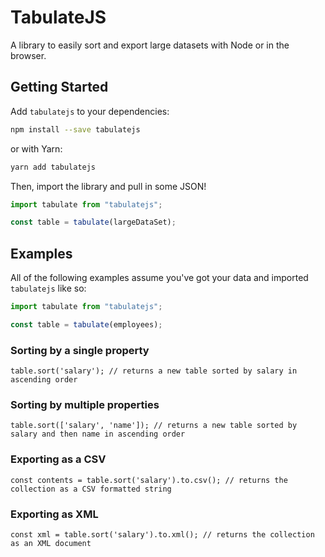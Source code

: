 # TabulateJS

A library to easily sort and export large datasets with Node or in the browser.

## Getting Started

Add `tabulatejs` to your dependencies:

```sh
npm install --save tabulatejs
```

or with Yarn:

```sh
yarn add tabulatejs
```

Then, import the library and pull in some JSON!

```js
import tabulate from "tabulatejs";

const table = tabulate(largeDataSet);
```

## Examples

All of the following examples assume you've got your data and imported `tabulatejs` like so:

```js
import tabulate from "tabulatejs";

const table = tabulate(employees);
```

### Sorting by a single property

```
table.sort('salary'); // returns a new table sorted by salary in ascending order
```

### Sorting by multiple properties

```
table.sort(['salary', 'name']); // returns a new table sorted by salary and then name in ascending order
```

### Exporting as a CSV

```
const contents = table.sort('salary').to.csv(); // returns the collection as a CSV formatted string
```

### Exporting as XML

```
const xml = table.sort('salary').to.xml(); // returns the collection as an XML document
```
